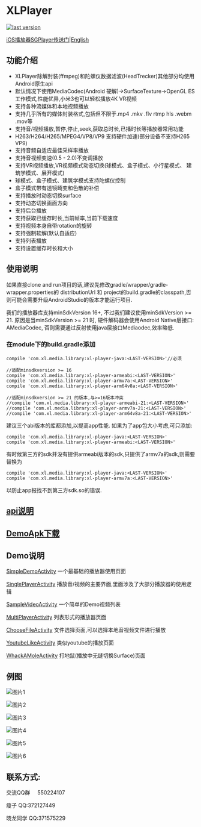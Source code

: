# XLPlayer
[ ![last version](https://api.bintray.com/packages/xl-player-developers/xl-player-library/xl-player-arm64v8a/images/download.svg) ](https://bintray.com/xl-player-developers/xl-player-library)

[iOS播放器SGPlayer传送门](https://github.com/libobjc/SGPlayer)|[English](README_EN.md)

## 功能介绍
* XLPlayer除解封装(ffmpeg)和陀螺仪数据滤波(HeadTrecker)其他部分均使用Android原生api
* 默认情况下使用MediaCodec(Android 硬解)->SurfaceTexture->OpenGL ES工作模式,性能优异,小米3也可以轻松播放4K VR视频
* 支持各种流媒体和本地视频播放
* 支持几乎所有的媒体封装格式,包括但不限于.mp4 .mkv .flv rtmp hls .webm .mov等
* 支持音/视频播放,暂停,停止,seek,获取总时长,已播时长等播放器常用功能
* H263/H264/H265/MPEG4/VP8/VP9 支持硬件加速(部分设备不支持H265 VP9)
* 支持音频自适应最佳采样率播放
* 支持音视频变速(0.5 - 2.0)不变调播放
* 支持VR视频播放,VR视频模式动态切换(球模式、盒子模式、小行星模式、 建筑学模式、展开模式)
* 球模式、盒子模式、建筑学模式支持陀螺仪控制
* 盒子模式带有透镜畸变和色散的补偿
* 支持播放时动态切换surface
* 支持动态切换画面方向
* 支持后台播放
* 支持获取已缓存时长,当前帧率,当前下载速度
* 支持视频本身自带rotation的旋转
* 支持强制软解(默认自适应)
* 支持列表播放
* 支持设置缓存时长和大小

## 使用说明

如果直接clone and run项目的话,建议先修改gradle/wrapper/gradle-wrapper.properties的 distributionUrl 和 project的build.gradle的classpath,否则可能会需要升级AndroidStudio的版本才能运行项目.

我们的播放器库支持minSdkVersion 16+, 不过我们建议使用minSdkVersion >= 21.
原因是当minSdkVersion >= 21 时, 硬件解码器会使用Android Native层接口: AMediaCodec,
否则需要通过反射使用java层接口Mediaodec,效率略低.

### 在module下的build.gradle添加

    compile 'com.xl.media.library:xl-player-java:<LAST-VERSION>'//必须

    //适配minsdkversion >= 16
    compile 'com.xl.media.library:xl-player-armeabi:<LAST-VERSION>'
    compile 'com.xl.media.library:xl-player-armv7a:<LAST-VERSION>'
    compile 'com.xl.media.library:xl-player-arm64v8a:<LAST-VERSION>'

    //适配minsdkversion >= 21 的版本,与>=16版本冲突
    //compile 'com.xl.media.library:xl-player-armeabi-21:<LAST-VERSION>'
    //compile 'com.xl.media.library:xl-player-armv7a-21:<LAST-VERSION>'
    //compile 'com.xl.media.library:xl-player-arm64v8a-21:<LAST-VERSION>'

建议三个abi版本的库都添加,以提高app性能.
如果为了app包大小考虑,可只添加:

    compile 'com.xl.media.library:xl-player-java:<LAST-VERSION>'
    compile 'com.xl.media.library:xl-player-armeabi:<LAST-VERSION>'

有时候第三方的sdk并没有提供armeabi版本的sdk,只提供了armv7a的sdk,则需要替换为

    compile 'com.xl.media.library:xl-player-java:<LAST-VERSION>'
    compile 'com.xl.media.library:xl-player-armv7a:<LAST-VERSION>'

以防止app报找不到第三方sdk.so的错误.

## [api说明](https://github.com/xl-player-developers/xl_player/wiki)

## [DemoApk下载](sample_apk/app-debug.apk)

## Demo说明

[SimpleDemoActivity](app/src/main/java/com/cls/xl/xl/SimpleDemoActivity.java) 一个最基础的播放器使用页面

[SinglePlayerActivity](app/src/main/java/com/cls/xl/xl/SinglePlayerActivity.java) 播放音/视频的主要界面,里面涉及了大部分播放器的使用逻辑

[SampleVideoActivity](app/src/main/java/com/cls/xl/xl/SampleVideoActivity.java) 一个简单的Demo视频列表

[MultiPlayerActivity](app/src/main/java/com/cls/xl/xl/MultiPlayerActivity.java) 列表形式的播放器页面

[ChooseFileActivity](app/src/main/java/com/cls/xl/xl/ChooseFileActivity.java) 文件选择页面,可以选择本地音视频文件进行播放

[YoutubeLikeActivity](app/src/main/java/com/cls/xl/xl/youtube/YoutubeLikeActivity.java) 类似youtube的播放页面

[WhackAMoleActivity](app/src/main/java/com/cls/xl/xl/WhackAMoleActivity.java) 打地鼠(播放中无缝切换Surface)页面

## 例图

![图片1](sample_pic/1.gif)

![图片2](sample_pic/2.gif)

![图片3](sample_pic/3.gif)

![图片4](sample_pic/4.gif)

![图片5](sample_pic/5.gif)

![图片6](sample_pic/6.gif)

## 联系方式:
交流QQ群     550224107

瘦子      QQ:372127449

晓龙同学   QQ:371575229
